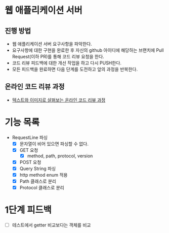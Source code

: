 # 웹 애플리케이션 서버
## 진행 방법
* 웹 애플리케이션 서버 요구사항을 파악한다.
* 요구사항에 대한 구현을 완료한 후 자신의 github 아이디에 해당하는 브랜치에 Pull Request(이하 PR)를 통해 코드 리뷰 요청을 한다.
* 코드 리뷰 피드백에 대한 개선 작업을 하고 다시 PUSH한다.
* 모든 피드백을 완료하면 다음 단계를 도전하고 앞의 과정을 반복한다.

## 온라인 코드 리뷰 과정
* [텍스트와 이미지로 살펴보는 온라인 코드 리뷰 과정](https://github.com/next-step/nextstep-docs/tree/master/codereview)


# 기능 목록
- RequestLine 파싱 
  - [x] 문자열이 비어 있으면 파싱할 수 없다.
  - [x] GET 요청
    - [x] method, path, protocol, version
  - [x] POST 요청
  - [x] Query String 파싱 
  - [x] http method enum 적용
  - [x] Path 클래스로 분리
  - [x] Protocol 클래스로 분리

# 1단계 피드백
- [ ] 테스트에서 getter 비교보다는 객체를 비교
